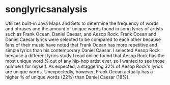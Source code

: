# songlyricsanalysis
Utilizes built-in Java Maps and Sets to determine the frequency of words and phrases and the amount of unique words found in song lyrics of artists such as Frank Ocean, Daniel Caesar, and Aesop Rock. Frank Ocean and Daniel Caesar lyrics were selected to be compared to each other because fans of their music have noted that Frank Ocean has more repetitive and simple lyrics than his contemporary Daniel Caesar. I selected Aesop Rock because a different lyrics study I read online found that Aesop Rock has the most unique word % out of any hip-hop artist ever, so I wanted to see those numbers for myself. As expected, a staggering 32% of Aesop Rock's lyrics are unique words. Unexpectedly, however, Frank Ocean actually has a higher % of unique words (22%) than Daniel Caesar (18%).
